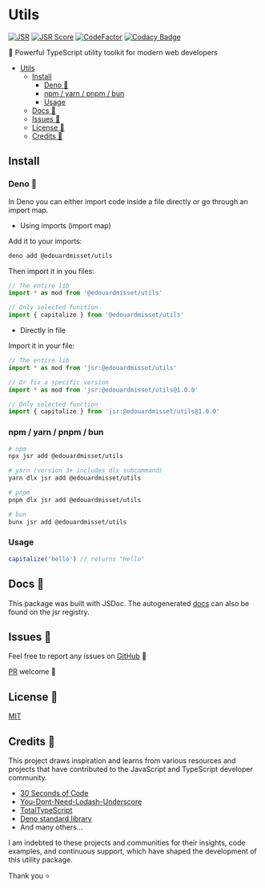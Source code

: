 # Utils

[![JSR](https://jsr.io/badges/@edouardmisset/utils)](https://jsr.io/@edouardmisset/utils)
[![JSR
Score](https://jsr.io/badges/@edouardmisset/utils/score)](https://jsr.io/@edouardmisset/utils)
[![CodeFactor](https://www.codefactor.io/repository/github/edouardmisset/utils/badge)](https://www.codefactor.io/repository/github/edouardmisset/utils)
[![Codacy Badge](https://app.codacy.com/project/badge/Grade/6977b38a37ed478985cd1b15233505e7)](https://app.codacy.com/gh/edouardmisset/utils/dashboard?utm_source=gh&utm_medium=referral&utm_content=&utm_campaign=Badge_grade)

🚀 Powerful TypeScript utility toolkit for modern web developers

- [Utils](#utils)
  - [Install](#install)
    - [Deno 🦕](#deno-)
    - [npm / yarn / pnpm / bun](#npm--yarn--pnpm--bun)
    - [Usage](#usage)
  - [Docs 📜](#docs-)
  - [Issues 🐛](#issues-)
  - [License 🪪](#license-)
  - [Credits 🙏](#credits-)

## Install

### Deno 🦕

In Deno you can either import code inside a file directly or go through an
import map.

- Using imports (import map)

Add it to your imports:

```sh
deno add @edouardmisset/utils
```

Then import it in you files:

```ts
// The entire lib
import * as mod from '@edouardmisset/utils'

// Only selected function
import { capitalize } from '@edouardmisset/utils'
```

- Directly in file

Import it in your file:

```ts
// The entire lib
import * as mod from 'jsr:@edouardmisset/utils'

// Or fix a specific version
import * as mod from 'jsr:@edouardmisset/utils@1.0.0'

// Only selected function
import { capitalize } from 'jsr:@edouardmisset/utils@1.0.0'
```

### npm / yarn / pnpm / bun

```sh
# npm
npx jsr add @edouardmisset/utils

# yarn (version 3+ includes dlx subcommand)
yarn dlx jsr add @edouardmisset/utils

# pnpm
pnpm dlx jsr add @edouardmisset/utils

# bun
bunx jsr add @edouardmisset/utils
```

### Usage

```ts
capitalize('hello') // returns "Hello"
```

## Docs 📜

This package was built with JSDoc. The autogenerated
[docs](https://jsr.io/@edouardmisset/utils/doc) can also be found on the jsr
registry.

## Issues 🐛

Feel free to report any issues on
[GitHub](https://github.com/edouardmisset/utils/issues) 🐛

[PR](https://github.com/edouardmisset/utils/pulls) welcome 🙂

## License 🪪

[MIT](./LICENSE)

## Credits 🙏

This project draws inspiration and learns from various resources and projects
that have contributed to the JavaScript and TypeScript developer community.

- [30 Seconds of Code](https://www.30secondsofcode.org/)
- [You-Dont-Need-Lodash-Underscore](https://github.com/you-dont-need/You-Dont-Need-Lodash-Underscore)
- [TotalTypeScript](https://www.totaltypescript.com)
- [Deno standard library](https://jsr.io/@std)
- And many others...

I am indebted to these projects and communities for their insights, code
examples, and continuous support, which have shaped the development of this
utility package.

Thank you ⭐️
